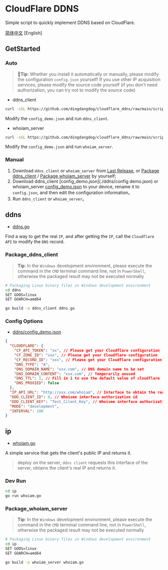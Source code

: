# CloudFlare DDNS

Simple script to quickly implement DDNS based on CloudFlare.

[简体中文](./README_ZH.MD) [English]

## GetStarted

### Auto

> 🧨**Tip**: Whether you install it automatically or manually, please modify the configuration `config.json` yourself! If you use other IP acquisition services, please modify the source code yourself (if you don't need authorization, you can try not to modify the source code)

- ddns_client

```sh
curl -sSL https://github.com/dingdangdog/cloudflare_ddns/raw/main/script/update_ddns.sh | bash
```

Modify the `config_demo.json` and run `ddns_client`.

- whoiam_server

```sh
curl -sSL https://github.com/dingdangdog/cloudflare_ddns/raw/main/script/update_whoiam.sh | bash
```

Modify the `config_demo.json` and run `whoiam_server`.

### Manual

1. Download `ddns_client` or `whoiam_server` from [Last Release](https://github.com/dingdangdog/cloudflare_ddns/releases), or [Package ddns_client](#Package_ddns_client) / [Package whoiam_server](#Package_whoiam_server) by yourself;
2. Download ddns_client [config_demo.json](./ddns/config demo.json) or whoiam_server [config_demo.json](./ip/config_demo.json) to your device, rename it to `config.json`, and then edit the configuration information。
3. Run `ddns_client` or `whoiam_server`。

## ddns

- [ddns.go](./ddns/ddns.go)

Find a way to get the real `IP`, and after getting the `IP`, call the `Cloudflare API` to modify the `DNS` record.

### Package_ddns_client

> **Tip**: In the `Windows` development environment, please execute the command in the `CMD` terminal command line, not in `PowerShell`, otherwise the packaged result may not be executed normally

```bash
# Packaging Linux binary files in Windows development environment
cd ddns
SET GOOS=linux
SET GOARCH=amd64

go build -o ddns_client ddns.go
```

### Config Options

- [ddns/config_demo.json](./ddns/config_demo.json)

```json
{
  "CLOUDFLARE": {
    "CF_API_TOKEN": "xx", // Please get your Cloudflare configuration
    "CF_ZONE_ID": "xxx", // Please get your Cloudflare configuration
    "CF_RECORD_ID": "xxx", // Please get your Cloudflare configuration
    "DNS_TYPE": "A",
    "DNS_DOMAIN_NAME": "xxx.com", // DNS domain name to be set
    "DNS_DOMAIN_CONTENT": "xxx.com", // Temporarily unused
    "DNS_TTL": 1, // Fill in 1 to use the default value of cloudflare
    "DNS_PROXIED": false
  },
  "IP_API_URL": "http://xxx.com/whoiam", // Interface to obtain the real public IP
  "DDD_CLIENT_ID": 0, // Whoisme interface authorization id
  "DDD_CLIENT_KEY": "Test_Cilent_Key", // Whoisme interface authorization key
  "MODE": "development",
  "INTERVAL": 180
}
```

## ip

- [whoiam.go](./ip/whoiam.go)

A simple service that gets the client's public IP and returns it.

> deploy on the server, `ddns client` requests this interface of the server, obtains the client's real IP and returns it.

### Dev Run

```sh
cd ip
go run whoiam.go
```

### Package_whoiam_server

> **Tip**: In the `Windows` development environment, please execute the command in the `CMD` terminal command line, not in `PowerShell`, otherwise the packaged result may not be executed normally

```bash
# Packaging Linux binary files in Windows development environment
cd ip
SET GOOS=linux
SET GOARCH=amd64

go build -o whoiam_server whoiam.go
```

